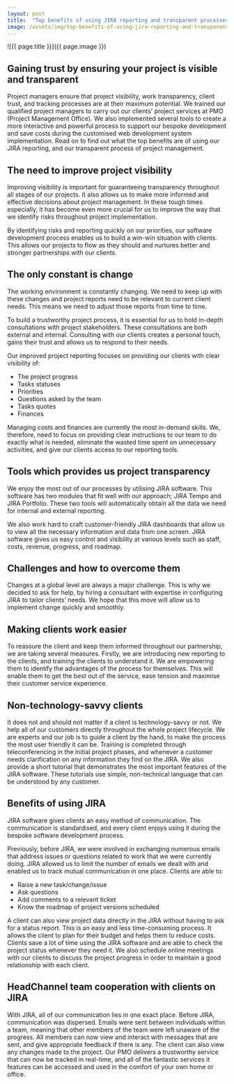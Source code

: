 ```yaml
---
layout: post
title:  "Top benefits of using JIRA reporting and transparent processes of project management"
image: /assets/img/top-benefits-of-using-jira-reporting-and-transparent-processes-of-project-management.jpg
---
```


![{{ page.title }}]({{ page.image }})

## Gaining trust by ensuring your project is visible and transparent
Project managers ensure that project visibility, work transparency, client trust, and tracking processes are at their maximum potential. We trained our qualified project managers to carry out our clients’ project services at PMO (Project Management Office). We also implemented several tools to create a more interactive and powerful process to support our bespoke development and save costs during the customised web development system implementation. Read on to find out what the top benefits are of using our JIRA reporting, and our transparent process of project management.

## The need to improve project visibility
Improving visibility is important for guaranteeing transparency throughout all stages of our projects. It also allows us to make more informed and effective decisions about project management. In these tough times especially, it has become even more crucial for us to improve the way that we identify risks throughout project implementation.

By identifying risks and reporting quickly on our priorities, our software development process enables us to build a win-win situation with clients. This allows our projects to flow as they should and nurtures better and stronger partnerships with our clients.

## The only constant is change
The working environment is constantly changing. We need to keep up with these changes and project reports need to be relevant to current client needs. This means we need to adjust those reports from time to time.

To build a trustworthy project process, it is essential for us to hold in-depth consultations with project stakeholders. These consultations are both external and internal. Consulting with our clients creates a personal touch, gains their trust and allows us to respond to their needs.

Our improved project reporting focuses on providing our clients with clear visibility of:

- The project progress
- Tasks statuses
- Priorities
- Questions asked by the team
- Tasks quotes
- Finances
  
Managing costs and finances are currently the most in-demand skills. We, therefore, need to focus on providing clear instructions to our team to do exactly what is needed, eliminate the wasted time spent on unnecessary activities, and give our clients access to our reporting tools.

## Tools which provides us project transparency
We enjoy the most out of our processes by utilising JIRA software. This software has two modules that fit well with our approach; JIRA Tempo and JIRA Portfolio. These two tools will automatically obtain all the data we need for internal and external reporting.

We also work hard to craft customer-friendly JIRA dashboards that allow us to view all the necessary information and data from one screen. JIRA software gives us easy control and visibility at various levels such as staff, costs, revenue, progress, and roadmap.

## Challenges and how to overcome them
Changes at a global level are always a major challenge. This is why we decided to ask for help, by hiring a consultant with expertise in configuring JIRA to tailor clients’ needs. We hope that this move will allow us to implement change quickly and smoothly.

## Making clients work easier
To reassure the client and keep them informed throughout our partnership, we are taking several measures. Firstly, we are introducing new reporting to the clients, and training the clients to understand it. We are empowering them to identify the advantages of the process for themselves. This will enable them to get the best out of the service, ease tension and maximise their customer service experience.

## Non-technology-savvy clients
It does not and should not matter if a client is technology-savvy or not. We help all of our customers directly throughout the whole project lifecycle. We are experts and our job is to guide a client by the hand, to make the process the most user friendly it can be. Training is completed through teleconferencing in the initial project phases, and whenever a customer needs clarification on any information they find on the JIRA. We also provide a short tutorial that demonstrates the most important features of the JIRA software. These tutorials use simple, non-technical language that can be understood by any customer.

## Benefits of using JIRA

JIRA software gives clients an easy method of communication. The communication is standardised, and every client enjoys using it during the bespoke software development process.

Previously, before JIRA, we were involved in exchanging numerous emails that address issues or questions related to work that we were currently doing. JIRA allowed us to limit the number of emails we dealt with and enabled us to track mutual communication in one place. Clients are able to:

- Raise a new task/change/issue
- Ask questions
- Add comments to a relevant ticket
- Know the roadmap of project versions scheduled
  
A client can also view project data directly in the JIRA without having to ask for a status report. This is an easy and less time-consuming process. It allows the client to plan for their budget and helps them to reduce costs. Clients save a lot of time using the JIRA software and are able to check the project status whenever they need it. We also schedule online meetings with our clients to discuss the project progress in order to maintain a good relationship with each client.

## HeadChannel team cooperation with clients on JIRA
With JIRA, all of our communication lies in one exact place. Before JIRA, communication was dispersed. Emails were sent between individuals within a team, meaning that other members of the team were left unaware of the progress. All members can now view and interact with messages that are sent, and give appropriate feedback if there is any. The client can also view any changes made to the project. Our PMO delivers a trustworthy service that can now be tracked in real-time, and all of the fantastic services it features can be accessed and used in the comfort of your own home or office.
